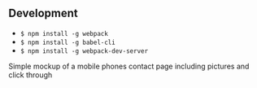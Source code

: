 ## Development
  - `$ npm install -g webpack`
  - `$ npm install -g babel-cli`
  - `$ npm install -g webpack-dev-server`


Simple mockup of a mobile phones contact page including pictures and click through
